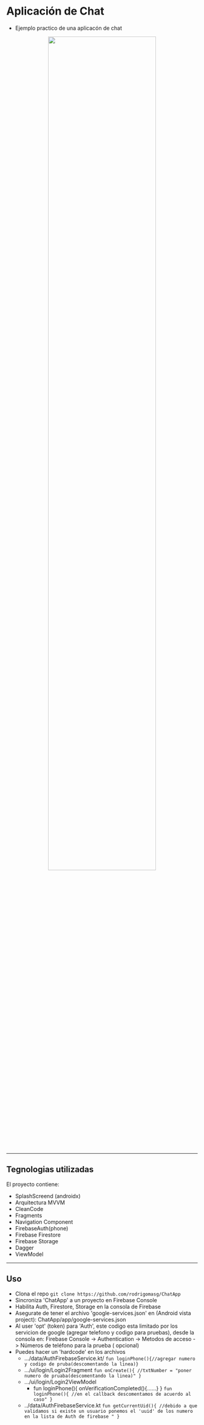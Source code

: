 # Aplicación de Chat

- Ejemplo practico de una aplicacón de chat

<p align="center">
<a>
<img src="https://firebasestorage.googleapis.com/v0/b/chatapp-c60a2.appspot.com/o/screens_chatapp.jpg?alt=media&token=7391e8f6-52a2-45ec-a26d-43623e090a8f" style="height: 75%; width:75%;" alt=""/>
</a>
</p>

---

## Tegnologias utilizadas

El proyecto contiene:

- SplashScreend (androidx)
- Arquitectura MVVM
- CleanCode
- Fragments
- Navigation Component
- FirebaseAuth(phone)
- Firebase Firestore
- Firebase Storage
- Dagger
- ViewModel

---

## Uso

- Clona el repo
  ```git clone https://github.com/rodrigomasg/ChatApp```
- Sincroniza 'ChatApp' a un proyecto en Firebase Console
- Habilita Auth, Firestore, Storage en la consola de Firebase
- Asegurate de tener el archivo 'google-services.json' en (Android vista project):
  ChatApp/app/google-services.json
- Al user 'opt' (token) para 'Auth', este codigo esta limitado por los servicion de google (agregar
  telefono y codigo para pruebas), desde la consola en:
  Firebase Console ->  Authentication -> Metodos de acceso -> Números de teléfono para la prueba (
  opcional)
- Puedes hacer un 'hardcode' en los archivos
    - .../data/AuthFirebaseService.kt/
      ```fun loginPhone(){//agregar numero y codigo de pruba(descomentando la linea)}```
    - .../ui/login/Login2Fragment
      ```fun onCreate(){ //txtNumber = "poner numero de pruaba(descomentando la linea)" }```
    - .../ui/login/Login2ViewModel
      - fun loginPhone(){ onVerificationCompleted(){......} }
        ```fun loginPhone(){ //en el callback descomentamos de acuerdo al caso" }```
    - ../data/AuthFirebaseService.kt
      ```fun getCurrentUid(){ //debido a que validamos si existe un usuario ponemos el 'uuid' de los numero en la lista de Auth de firebase " }```
  
